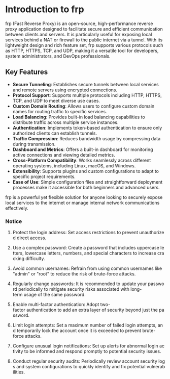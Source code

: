 # Introduction to frp

frp (Fast Reverse Proxy) is an open-source, high-performance reverse proxy application designed to facilitate secure and efficient communication between clients and servers. It is particularly useful for exposing local services behind a NAT or firewall to the public internet via a tunnel. With its lightweight design and rich feature set, frp supports various protocols such as HTTP, HTTPS, TCP, and UDP, making it a versatile tool for developers, system administrators, and DevOps professionals.

## Key Features

- **Secure Tunneling**: Establishes secure tunnels between local services and remote servers using encrypted connections.
- **Protocol Support**: Supports multiple protocols including HTTP, HTTPS, TCP, and UDP to meet diverse use cases.
- **Custom Domain Routing**: Allows users to configure custom domain names for routing traffic to specific services.
- **Load Balancing**: Provides built-in load balancing capabilities to distribute traffic across multiple service instances.
- **Authentication**: Implements token-based authentication to ensure only authorized clients can establish tunnels.
- **Traffic Compression**: Reduces bandwidth usage by compressing data during transmission.
- **Dashboard and Metrics**: Offers a built-in dashboard for monitoring active connections and viewing detailed metrics.
- **Cross-Platform Compatibility**: Works seamlessly across different operating systems, including Linux, macOS, and Windows.
- **Extensibility**: Supports plugins and custom configurations to adapt to specific project requirements.
- **Ease of Use**: Simple configuration files and straightforward deployment processes make it accessible for both beginners and advanced users.

frp is a powerful yet flexible solution for anyone looking to securely expose local services to the internet or manage internal network communications effectively.

### Notice

1.  Protect the login address: Set access restrictions to prevent unauthorized direct access.
    
2.  Use a complex password: Create a password that includes uppercase letters, lowercase letters, numbers, and special characters to increase cracking difficulty.
    
3.  Avoid common usernames: Refrain from using common usernames like "admin" or "root" to reduce the risk of brute-force attacks.
    
4.  Regularly change passwords: It is recommended to update your password periodically to mitigate security risks associated with long-term usage of the same password.
    
5.  Enable multi-factor authentication: Adopt two-factor authentication to add an extra layer of security beyond just the password.
    
6.  Limit login attempts: Set a maximum number of failed login attempts, and temporarily lock the account once it is exceeded to prevent brute-force attacks.
    
7.  Configure unusual login notifications: Set up alerts for abnormal login activity to be informed and respond promptly to potential security issues.
    
8.  Conduct regular security audits: Periodically review account security logs and system configurations to quickly identify and fix potential vulnerabilities.
        